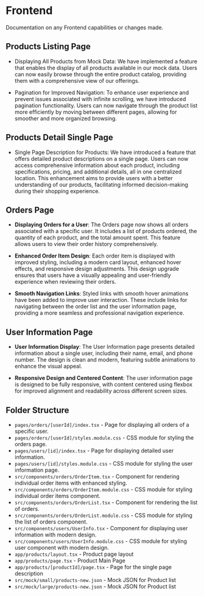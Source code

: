 # Frontend

Documentation on any Frontend capabilities or changes made.

## Products Listing Page

- Displaying All Products from Mock Data:
  We have implemented a feature that enables the display of all products available in our mock data. Users can now easily browse through the entire product catalog, providing them with a comprehensive view of our offerings.

- Pagination for Improved Navigation:
  To enhance user experience and prevent issues associated with infinite scrolling, we have introduced pagination functionality. Users can now navigate through the product list more efficiently by moving between different pages, allowing for smoother and more organized browsing.

## Products Detail Single Page

- Single Page Description for Products:
  We have introduced a feature that offers detailed product descriptions on a single page. Users can now access comprehensive information about each product, including specifications, pricing, and additional details, all in one centralized location. This enhancement aims to provide users with a better understanding of our products, facilitating informed decision-making during their shopping experience.

## Orders Page

- **Displaying Orders for a User**:
  The Orders page now shows all orders associated with a specific user. It includes a list of products ordered, the quantity of each product, and the total amount spent. This feature allows users to view their order history comprehensively.

- **Enhanced Order Item Design**:
  Each order item is displayed with improved styling, including a modern card layout, enhanced hover effects, and responsive design adjustments. This design upgrade ensures that users have a visually appealing and user-friendly experience when reviewing their orders.

- **Smooth Navigation Links**:
  Styled links with smooth hover animations have been added to improve user interaction. These include links for navigating between the order list and the user information page, providing a more seamless and professional navigation experience.

## User Information Page

- **User Information Display**:
  The User Information page presents detailed information about a single user, including their name, email, and phone number. The design is clean and modern, featuring subtle animations to enhance the visual appeal.

- **Responsive Design and Centered Content**:
  The user information page is designed to be fully responsive, with content centered using flexbox for improved alignment and readability across different screen sizes.

## Folder Structure

- `pages/orders/[userId]/index.tsx` - Page for displaying all orders of a specific user.
- `pages/orders/[userId]/styles.module.css` - CSS module for styling the orders page.
- `pages/users/[id]/index.tsx` - Page for displaying detailed user information.
- `pages/users/[id]/styles.module.css` - CSS module for styling the user information page.
- `src/components/orders/OrderItem.tsx` - Component for rendering individual order items with enhanced styling.
- `src/components/orders/OrderItem.module.css` - CSS module for styling individual order items component.
- `src/components/orders/OrderList.tsx` - Component for rendering the list of orders.
- `src/components/orders/OrderList.module.css` - CSS module for styling the list of orders component.
- `src/components/users/UserInfo.tsx` - Component for displaying user information with modern design.
- `src/components/users/UserInfo.module.css` - CSS module for styling user component with modern design.
- `app/products/layout.tsx` - Product page layout
- `app/products/page.tsx` - Product Main Page
- `app/products/[productId]/page.tsx` - Page for the single page description
- `src/mock/small/products-new.json` - Mock JSON for Product list
- `src/mock/large/products-new.json` - Mock JSON for Product list
